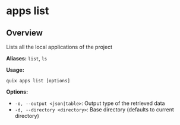 # apps list

## Overview

Lists all the local applications of the project

**Aliases:** `list`, `ls`

**Usage:**

```
quix apps list [options]
```

**Options:**

- `-o, --output <json|table>`: Output type of the retrieved data
- `-d, --directory <directory>`: Base directory (defaults to current directory)

